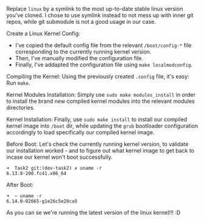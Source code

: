 Replace `linux` by a symlink to the most up-to-date stable linux version you've cloned.
I chose to use symlink instead to not mess up with inner git repos, while git submodule is not a good usage in our case.

Create a Linux Kernel Config:
* I've copied the default config file from the relevant `/boot/config-*` file corresponding to the currently running kernel version.
* Then, I've manually modified the configuration file.
* Finally, I've addapted the configuration file using `make localmodconfig`.

Compiling the Kernel:
Using the previously created `.config` file, it's easy:
Run `make`.

Kernel Modules Installation:
Simply use `sudo make modules_install` in order to install the brand new compiled kernel modules into the relevant modules directories.

Kernel Installation:
Finally, use `sudo make install` to install our compiled kernel image into `/boot` dir, while updating the `grub` bootloader configuration accordingly to load specifically our compiled kernel image.

Before Boot:
Let's check the currently running kernel version, to validate our installation worked - and to figure out what kernel image to get back to incase our kernel won't boot successfully.
```
➜  Task2 git:(dev-task2) ✗ uname -r
6.13.8-200.fc41.x86_64
```

After Boot:
```
➜  ~ uname -r
6.14.0-02665-g1e26c5e28ca5
```
As you can se we're running the latest version of the linux kernel!!! :D
